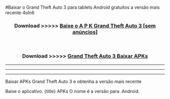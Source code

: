#Baixar o Grand Theft Auto 3   para tablets Android gratuitos a versão mais recente 4oln6


<div align="center">
<h3>Download >>>>> <a href="https://pt-web.web.app/?pt= Grand Theft Auto 3 ">Baixe o A P K Grand Theft Auto 3  [sem anúncios]</a></h3><br>

<h3>Download >>>>> <a href="https://pt-web.web.app/?pt= Grand Theft Auto 3 ">Grand Theft Auto 3  Baixar APKs</a></h3>
</div>

----------------------------------------------------------

----------------------------------------------------------

----------------------------------------------------------

Baixar APKs Grand Theft Auto 3  e obtenha a versão mais recente

Baixe o aplicativo. {title} APKs O nome é a versão para .Android.


